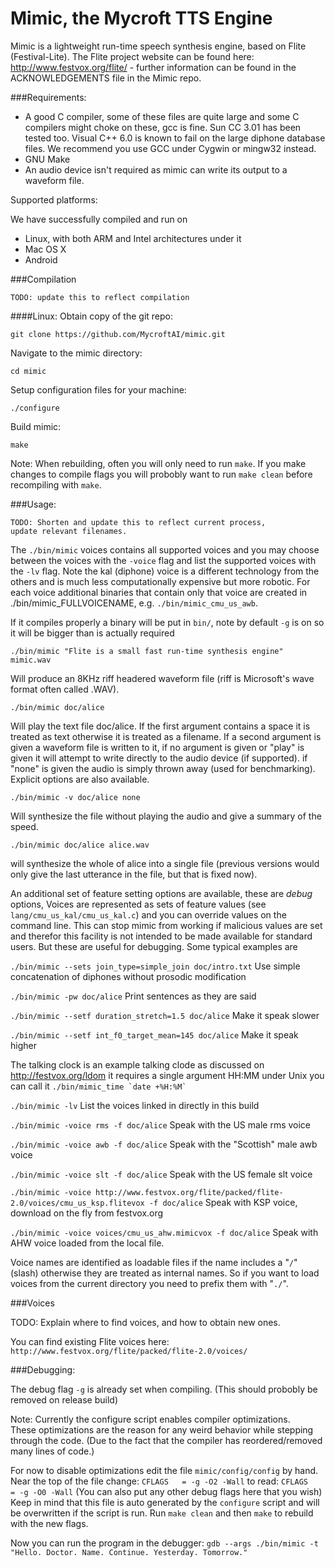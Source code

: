 Mimic, the Mycroft TTS Engine
==========

Mimic is a lightweight run-time speech synthesis engine, based on
Flite (Festival-Lite). The Flite project website can be found
here: http://www.festvox.org/flite/ - further information can be found
in the ACKNOWLEDGEMENTS file in the Mimic repo.

###Requirements:

- A good C compiler, some of these files are quite large and some C
  compilers might choke on these, gcc is fine.  Sun CC 3.01 has been
  tested too.  Visual C++ 6.0 is known to fail on the large diphone
  database files.  We recommend you use GCC under Cygwin or mingw32
  instead.
- GNU Make
- An audio device isn't required as mimic can write its output to
  a waveform file.

Supported platforms:

We have successfully compiled and run on

- Linux, with both ARM and Intel architectures under it
- Mac OS X
- Android

###Compilation

    TODO: update this to reflect compilation
####Linux:
  Obtain copy of the git repo:
  
  `git clone https://github.com/MycroftAI/mimic.git`
  
  Navigate to the mimic directory:
  
  `cd mimic`
  
  Setup configuration files for your machine: 
  
  `./configure`
  
  Build mimic:
  
  `make`
  
  Note: When rebuilding, often you will only need to run `make`. 
  If you make changes to compile flags you will probobly want to 
  run `make clean` before recompiling with `make`. 

###Usage:

    TODO: Shorten and update this to reflect current process,
    update relevant filenames.

The `./bin/mimic` voices contains all supported voices and you may
choose between the voices with the `-voice` flag and list the supported
voices with the `-lv` flag.  Note the kal (diphone) voice is a different
technology from the others and is much less computationally expensive
but more robotic.  For each voice additional binaries that contain
only that voice are created in ./bin/mimic_FULLVOICENAME,
e.g. `./bin/mimic_cmu_us_awb`.

If it compiles properly a binary will be put in `bin/`, note by
default `-g` is on so it will be bigger than is actually required

   `./bin/mimic "Flite is a small fast run-time synthesis engine" mimic.wav`

Will produce an 8KHz riff headered waveform file (riff is Microsoft's
wave format often called .WAV).

   `./bin/mimic doc/alice`

Will play the text file doc/alice.  If the first argument contains
a space it is treated as text otherwise it is treated as a filename.
If a second argument is given a waveform file is written to it,
if no argument is given or "play" is given it will attempt to
write directly to the audio device (if supported).  if "none"
is given the audio is simply thrown away (used for benchmarking).
Explicit options are also available.

   `./bin/mimic -v doc/alice none`

Will synthesize the file without playing the audio and give a summary
of the speed.

   `./bin/mimic doc/alice alice.wav`

will synthesize the whole of alice into a single file (previous
versions would only give the last utterance in the file, but
that is fixed now).

An additional set of feature setting options are available, these are
*debug* options, Voices are represented as sets of feature values (see
`lang/cmu_us_kal/cmu_us_kal.c`) and you can override values on the
command line.  This can stop mimic from working if malicious values
are set and therefor this facility is not intended to be made
available for standard users.  But these are useful for
debugging.  Some typical examples are

`./bin/mimic --sets join_type=simple_join doc/intro.txt`
     Use simple concatenation of diphones without prosodic modification

`./bin/mimic -pw doc/alice`
     Print sentences as they are said

`./bin/mimic --setf duration_stretch=1.5 doc/alice`
     Make it speak slower

`./bin/mimic --setf int_f0_target_mean=145 doc/alice`
     Make it speak higher

The talking clock is an example talking clode as discussed on
http://festvox.org/ldom it requires a single argument HH:MM
under Unix you can call it
    ``./bin/mimic_time `date +%H:%M` `` 

`./bin/mimic -lv`
    List the voices linked in directly in this build

`./bin/mimic -voice rms -f doc/alice`
    Speak with the US male rms voice

`./bin/mimic -voice awb -f doc/alice`
    Speak with the "Scottish" male awb voice

`./bin/mimic -voice slt -f doc/alice`
    Speak with the US female slt voice


`./bin/mimic -voice http://www.festvox.org/flite/packed/flite-2.0/voices/cmu_us_ksp.flitevox -f doc/alice`
    Speak with KSP voice, download on the fly from festvox.org

`./bin/mimic -voice voices/cmu_us_ahw.mimicvox -f doc/alice`
    Speak with AHW voice loaded from the local file.

Voice names are identified as loadable files if the name includes a
"`/`" (slash) otherwise they are treated as internal names.  So if you
want to load voices from the current directory you need to prefix them
with "`./`".

###Voices

TODO: Explain where to find voices, and how to obtain new ones.

You can find existing Flite voices here:
  `http://www.festvox.org/flite/packed/flite-2.0/voices/`

###Debugging:

  The debug flag `-g` is already set when compiling. (This should 
  probobly be removed on release build)

  Note: Currently the configure script enables compiler optimizations.  
  These optimizations are the reason for any weird behavior while
  stepping through the code. (Due to the fact that the compiler has
  reordered/removed many lines of code.) 

  For now to disable optimizations edit the file `mimic/config/config`
  by hand. Near the top of the file change: `CFLAGS   = -g -O2 -Wall` 
  to read: `CFLAGS   = -g -O0 -Wall`
  (You can also put any other debug flags here that you wish) 
  Keep in mind that this file is auto generated by the `configure`
  script and will be overwritten if the script is run. 
  Run `make clean` and then `make` to rebuild with the new flags.

  Now you can run the program in the debugger:
  `gdb --args ./bin/mimic -t "Hello. Doctor. Name. Continue. Yesterday. Tomorrow."`

